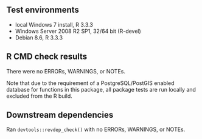 ## Test environments
* local Windows 7 install, R 3.3.3
* Windows Server 2008 R2 SP1, 32/64 bit (R-devel)
* Debian 8.6, R 3.3.3

## R CMD check results
There were no ERRORs, WARNINGS, or NOTEs.

Note that due to the requirement of a PostgreSQL/PostGIS enabled database for functions in this package, all package tests are run locally and excluded from the R build.

## Downstream dependencies
Ran `devtools::revdep_check()` with no ERRORs, WARNINGS, or NOTEs.